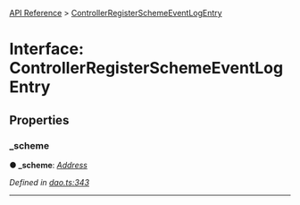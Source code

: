 [API Reference](../README.md) > [ControllerRegisterSchemeEventLogEntry](../interfaces/ControllerRegisterSchemeEventLogEntry.md)



# Interface: ControllerRegisterSchemeEventLogEntry


## Properties
<a id="_scheme"></a>

###  _scheme

**●  _scheme**:  *[Address](../#Address)* 

*Defined in [dao.ts:343](https://github.com/daostack/arc.js/blob/616f6e7/lib/dao.ts#L343)*





___


